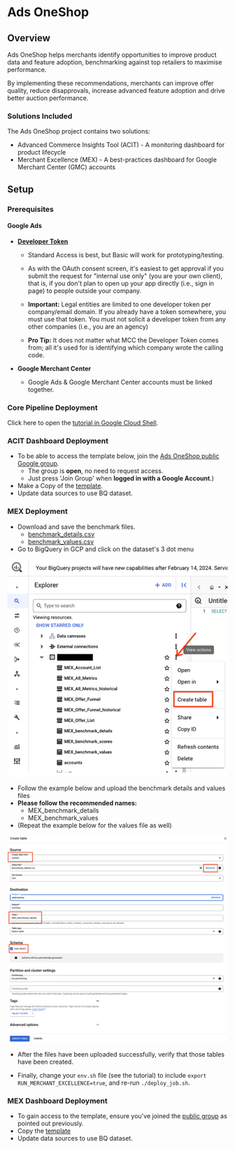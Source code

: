# Ads OneShop

## Overview

Ads OneShop helps merchants identify opportunities to improve product data and
feature adoption, benchmarking against top retailers to maximise performance.

By implementing these recommendations, merchants can improve offer quality,
reduce disapprovals, increase advanced feature adoption and drive better auction
performance.

### Solutions Included

The Ads OneShop project contains two solutions:

*   Advanced Commerce Insights Tool (ACIT) - A monitoring dashboard for product lifecycle
*   Merchant Excellence (MEX) - A best-practices dashboard for Google Merchant Center (GMC) accounts


## Setup

### Prerequisites

#### Google Ads

*   [**Developer Token**](https://developers.google.com/google-ads/api/docs/get-started/dev-token)

    *   Standard Access is best, but Basic will work for prototyping/testing.

    *   As with the OAuth consent screen, it's easiest to get approval if you
        submit the request for "internal use only" (you are your own client),
        that is, if you don't plan to open up your app directly (i.e., sign in
        page) to people outside your company.

    *   **Important:** Legal entities are limited to one developer token per
        company/email domain. If you already have a token somewhere, you must
        use that token. You must not solicit a developer token from any other
        companies (i.e., you are an agency)

    *   **Pro Tip:** It does not matter what MCC the Developer Token comes from;
        all it's used for is identifying which company wrote the calling code.

*   **Google Merchant Center**

    *   Google Ads & Google Merchant Center accounts must be linked together.

### Core Pipeline Deployment

Click here to open the [tutorial in Google Cloud Shell](https://console.cloud.google.com/?cloudshell=true&cloudshell_git_repo=https://github.com/google/ads_oneshop&cloudshell_tutorial=walkthrough.md).

### ACIT Dashboard Deployment

*   To be able to access the template below, join the
    [Ads OneShop public Google group](https://groups.google.com/g/ads-oneshop).
    *   The group is **open**, no need to request access.
    *   Just press 'Join Group' when **logged in with a Google Account**.)
*   Make a Copy of the
    [template](https://lookerstudio.google.com/c/u/0/reporting/0cbb3e05-67af-4521-b4c2-d731f1ca78ee/page/RLaHD).
*   Update data sources to use BQ dataset.

### MEX Deployment

*   Download and save the benchmark files.
    *   [benchmark_details.csv](benchmark/benchmark_details.csv)
    *   [benchmark_values.csv](benchmark/benchmark_values.csv)
*   Go to BigQuery in GCP and click on the dataset's 3 dot menu

<img src="images/create_table.png">

*   Follow the example below and upload the benchmark details and values files
*   **Please follow the recommended names:**
    *   MEX_benchmark_details
    *   MEX_benchmark_values
*   (Repeat the example below for the values file as well)

<img src="images/create_table_2.png">

*   After the files have been uploaded successfully, verify that those tables
    have been created.

*   Finally, change your `env.sh` file (see the tutorial) to include
    `export RUN_MERCHANT_EXCELLENCE=true`, and re-run `./deploy_job.sh`.


### MEX Dashboard Deployment

*   To gain access to the template, ensure you've joined the
    [public group](https://groups.google.com/g/ads-oneshop) as pointed out
    previously.
*   Copy the
    [template](https://lookerstudio.google.com/c/u/0/reporting/8b2138b7-6fd2-4c99-9910-a5f5b109015e/page/2RkaD)
*   Update data sources to use BQ dataset.
